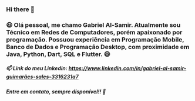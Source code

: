 ### Hi there 👋

### 😃 Olá pessoal, me chamo Gabriel Al-Samir. Atualmente sou Técnico em Redes de Computadores, porém apaixonado por programação. Possuou experiência em Programação Mobile, Banco de Dados e Programação Desktop, com proximidade em Java, Python, Dart, SQL e Flutter. 😄

##### 📫 Link do meu Linkedin: https://www.linkedin.com/in/gabriel-al-samir-guimarães-sales-3316231a7

##### Entre em contato, sempre disponível!! 👋

<!--
**GuimaraesSl/GuimaraesSl** is a ✨ _special_ ✨ repository because its `README.md` (this file) appears on your GitHub profile.

Here are some ideas to get you started:

- 🔭 I’m currently working on ...
- 🌱 I’m currently learning ...
- 👯 I’m looking to collaborate on ...
- 🤔 I’m looking for help with ...
- 💬 Ask me about ...
- 📫 How to reach me: ...
- 😄 Pronouns: ...
- ⚡ Fun fact: ...
-->
